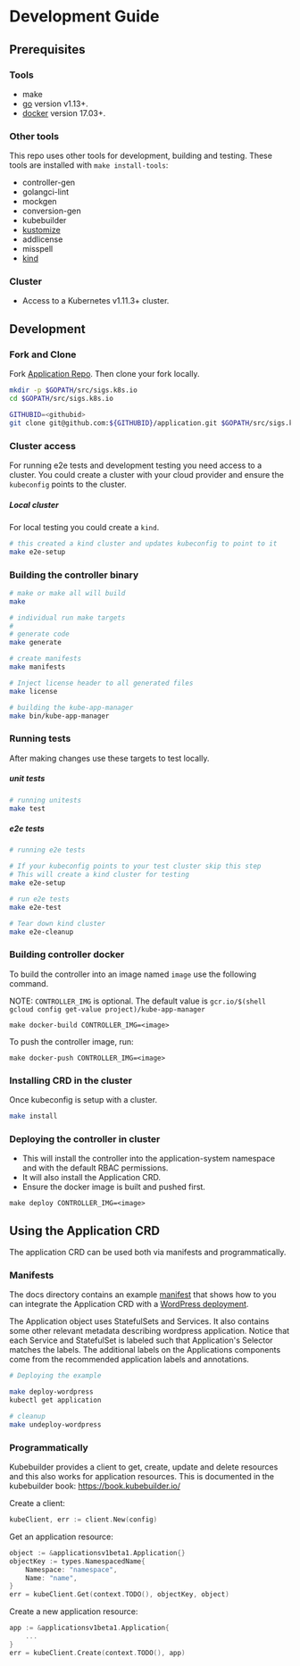 # Development Guide

## Prerequisites

### Tools
- make
- [go](https://golang.org/dl/) version v1.13+.
- [docker](https://docs.docker.com/install/) version 17.03+.

### Other tools
This repo uses other tools for development, building and testing.
These tools are installed with `make install-tools`:
- controller-gen
- golangci-lint
- mockgen
- conversion-gen
- kubebuilder
- [kustomize](https://github.com/kubernetes-sigs/kustomize)
- addlicense
- misspell
- [kind](https://github.com/kubernetes-sigs/kind)

### Cluster
- Access to a Kubernetes v1.11.3+ cluster.

## Development

### Fork and Clone

Fork [Application Repo](https://github.com/kubernetes-sigs/application).
Then clone your fork locally.

```bash
mkdir -p $GOPATH/src/sigs.k8s.io
cd $GOPATH/src/sigs.k8s.io

GITHUBID=<githubid>
git clone git@github.com:${GITHUBID}/application.git $GOPATH/src/sigs.k8s.io/application
```

### Cluster access
For running e2e tests and development testing you need access to a cluster. You could create a cluster with your cloud provider and ensure the `kubeconfig` points to the cluster.

##### Local cluster
For local testing you could create a `kind`.

```bash
# this created a kind cluster and updates kubeconfig to point to it
make e2e-setup
```
### Building the controller binary

```bash
# make or make all will build
make

# individual run make targets
#
# generate code
make generate

# create manifests
make manifests

# Inject license header to all generated files
make license

# building the kube-app-manager
make bin/kube-app-manager
```

### Running tests
After making changes use these targets to test locally.

##### unit tests
```bash
# running unitests
make test
```

##### e2e tests
```bash
# running e2e tests

# If your kubeconfig points to your test cluster skip this step
# This will create a kind cluster for testing
make e2e-setup

# run e2e tests
make e2e-test

# Tear down kind cluster
make e2e-cleanup
```

### Building controller docker
To build the controller into an image named `image` use the following command.

NOTE:
`CONTROLLER_IMG` is optional. The default value is `gcr.io/$(shell gcloud config get-value project)/kube-app-manager`

```commandline
make docker-build CONTROLLER_IMG=<image>
```

To push the controller image, run:
```commandline
make docker-push CONTROLLER_IMG=<image>
```

### Installing CRD in the cluster
Once kubeconfig is setup with a cluster.
```bash
make install
```
### Deploying the controller in cluster

- This will install the controller into the application-system namespace and with the default RBAC permissions.
- It will also install the Application CRD.
- Ensure the docker image is built and pushed first.

```commandline
make deploy CONTROLLER_IMG=<image>
```

## Using the Application CRD

The application CRD can be used both via manifests and programmatically.

### Manifests

The docs directory contains an example [manifest](docs/examples/wordpress/application.yaml) that shows how to you can integrate the Application CRD with a [WordPress deployment](docs/examples/wordpress).

The Application object uses StatefulSets and Services. It also contains some other relevant metadata describing wordpress application. Notice that each Service and StatefulSet is labeled such that Application's Selector matches the labels. The additional labels on the Applications components come from the recommended application labels and annotations.

```bash
# Deploying the example

make deploy-wordpress
kubectl get application

# cleanup
make undeploy-wordpress
```
### Programmatically

Kubebuilder provides a client to get, create, update and delete resources and this also works for application resources. This is documented in the kubebuilder book: https://book.kubebuilder.io/

Create a client:
```go
kubeClient, err := client.New(config)
```

Get an application resource:
```go
object := &applicationsv1beta1.Application{}
objectKey := types.NamespacedName{
    Namespace: "namespace",
    Name: "name",
}
err = kubeClient.Get(context.TODO(), objectKey, object)
```

Create a new application resource:
```go
app := &applicationsv1beta1.Application{
	...
}
err = kubeClient.Create(context.TODO(), app)
```

